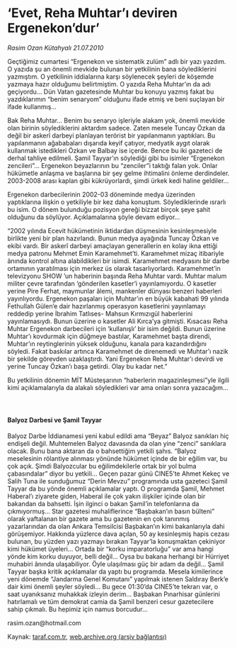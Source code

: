 # ‘Evet, Reha Muhtar’ı deviren Ergenekon’dur’

*Rasim Ozan Kütahyalı 21.07.2010*

<div class="yazi"><p>Geçtiğimiz cumartesi “Ergenekon ve sistematik zulüm” adlı bir yazı yazdım. O yazıda şu an önemli mevkide bulunan bir yetkilinin bana söylediklerini yazmıştım. O yetkilinin iddialarına karşı söylenecek şeyleri de köşemde yazmaya hazır olduğumu belirtmiştim. O yazıda Reha Muhtar’ın da adı geçiyordu... Dün Vatan gazetesinde Muhtar bu konuyu yazmış fakat bu yazdıklarımın “benim senaryom” olduğunu ifade etmiş ve beni suçlayan bir ifade kullanmış...</p>
<p>Bak Reha Muhtar... Benim bu senaryo işleriyle alakam yok, önemli mevkide olan birinin söylediklerini aktardım sadece. Zaten mesele Tuncay Özkan da değil bir askerî darbeyi planlayan terörist bir yapılanmanın yaptıkları. Bu yapılanmanın ağababaları dışarıda keyif çatıyor, medyatik aygıt olarak kullanmak istedikleri Özkan ve Balbay ise içerde. Bence bu iki gazeteci de derhal tahliye edilmeli. Şamil Tayyar’ın söylediği gibi bu isimler “Ergenekon zencileri”... Ergenekon beyazlarının bu “zenciler”i taktığı falan yok. Onlar hükümetle anlaşma ve başlarına bir şey gelme ihtimalini önleme derdindeler. 2003-2008 arası kaplan gibi kükrüyorlardı, şimdi ürkek kedi haline geldiler...</p>
<p>Ergenekon darbecilerinin 2002-03 döneminde medya üzerinden yaptıklarına ilişkin o yetkiliyle bir kez daha konuştum. Söylediklerinde ısrarlı bu isim. O dönem bulunduğu pozisyon gereği bizzat birçok şeye şahit olduğunu da söylüyor. Açıklamalarına şöyle devam ediyor...</p>
<p>“2002 yılında Ecevit hükümetinin iktidardan düşmesinin kesinleşmesiyle birlikte yeni bir plan hazırlandı. Bunun medya ayağında Tuncay Özkan ve ekibi vardı. Bir askerî darbeyi amaçlayan generallerin en kolay ikna ettiği medya patronu Mehmet Emin Karamehmet’ti. Karamehmet mizaç itibariyle ânında kontrol altına alabildikleri bir isimdi. Karamehmet medyasını bir darbe ortamının yaratılması için merkez üs olarak tasarlıyorlardı. Karamehmet’in televizyonu SHOW ’un haberinin başında Reha Muhtar vardı. Muhtar malum militer çevre tarafından ‘gönderilen kasetler’i yayınlamıyordu. O kasetler yerine Pire Ferhat, maymunlar âlemi, mankenler dünyası benzeri haberleri yayınlıyordu. Ergenekon paşaları için Muhtar’ın en büyük kabahati 99 yılında Fethullah Gülen’e dair hazırlanmış operasyon kasetlerini yayınlamayı reddedip yerine İbrahim Tatlıses- Mahsun Kırmızıgül haberlerini yayınlamasıydı. Bunun üzerine o kasetler Ali Kırca’ya gitmişti. Kısacası Reha Muhtar Ergenekon darbecileri için ‘kullanışlı’ bir isim değildi. Bunun üzerine Muhtar’ı kovdurmak için düğmeye bastılar, Karamehmet başta direndi, Muhtar’ın reytinglerinin yüksek olduğunu, kanala para kazandırdığını söyledi. Fakat baskılar artınca Karamehmet de direnemedi ve Muhtar’ı nazik bir şekilde görevden uzaklaştırdı. Yani Ergenekon Reha Muhtar’ı devirdi ve yerine Tuncay Özkan’ı başa getirdi. Olay bu kadar net.”</p>
<p>Bu yetkilinin dönemin MİT Müsteşarının “haberlerin magazinleşmesi”yle ilgili kimi açıklamalarıyla da alakalı söyledikleri var ama onları sonra yazacağım...</p>
<h4> </h4>
<h4>Balyoz Darbesi ve Şamil Tayyar</h4>
<p>Balyoz Darbe İddianamesi yeni kabul edildi ama “Beyaz” Balyoz sanıkları hiç endişeli değil. Muhtemelen Balyoz davasında da olan yine “zenci” sanıklara olacak. Bunu bana aktaran da o bahsettiğim yetkili şahıs. “Balyoz meselesinin rölantiye alınması yönünde hükümet içinde de bir eğilim var, bu çok açık. Şimdi Balyozcular bu eğilimdekilerle ortak bir yol bulma çabasındalar” diyor bu yetkili... Geçen pazar günü CINE5’te Ahmet Kekeç ve Salih Tuna ile sunduğumuz “Derin Mevzu” programında usta gazeteci Şamil Tayyar da bu yönde önemli açıklamalar yaptı. O programda Şamil, Mehmet Haberal’ı ziyarete giden, Haberal ile çok yakın ilişkiler içinde olan bir bakandan da bahsetti. İşin ilginci o bakan Şamil’in telefonlarına da çıkmıyormuş... Star gazetesi muhaliflerince “Başbakan’ın basın bülteni” olarak yaftalanan bir gazete ama bu gazetenin en çok tanınmış yazarlarından da olan Ankara Temsilcisi Başbakan’ın kimi bakanlarıyla dahi görüşemiyor. Hakkında yüzlerce dava açılan, 50 ay kesinleşmiş hapis cezası bulunan, bu yüzden yazı yazmayı bırakan Tayyar’la konuşmaktan çekiniyor kimi hükümet üyeleri... Ortada bir “korku imparatorluğu” var ama hangi yönde kim korku duyuyor, belli değil... Oysa bu bakana herhangi bir Hürriyet muhabiri ânında ulaşabiliyor. Öyle ulaşılması güç bir adam da değil... Şamil Tayyar başka kritik açıklamalar da yaptı bu programda. Mesela kimilerince yeni dönemde “Jandarma Genel Komutanı” yapılmak istenen Saldıray Berk’e dair kimi önemli şeyler söyledi... Bu gece 01:30’da CINE5’te tekrarı var, o saat uyanıksanız muhakkak izleyin derim... Başbakan Pınarhisar günlerini hatırlamalı ve tüm demokrat camia da Şamil benzeri cesur gazetecilere sahip çıkmalı. Bu hepimiz için namus borcudur...</p>
<p>rasim.ozan@hotmail.com</p></div>

Kaynak: [taraf.com.tr](http://www.taraf.com.tr:80/rasim-ozan-kutahyali/makale-evet-reha-muhtar-i-deviren-ergenekon-dur-2.htm), [web.archive.org (arşiv bağlantısı)](http://web.archive.org/web/20100723005433/http://www.taraf.com.tr:80/rasim-ozan-kutahyali/makale-evet-reha-muhtar-i-deviren-ergenekon-dur-2.htm)
